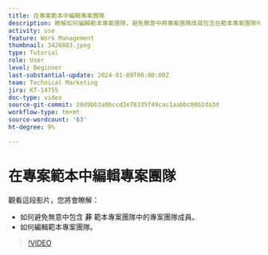 ```yaml
---
title: 在專案範本中編輯專案團隊
description: 瞭解如何編輯範本專案團隊，避免無意中將專案團隊成員包含在範本專案團隊中。
activity: use
feature: Work Management
thumbnail: 3426803.jpeg
type: Tutorial
role: User
level: Beginner
last-substantial-update: 2024-01-09T00:00:00Z
team: Technical Marketing
jira: KT-14755
doc-type: video
source-git-commit: 20d9bb3a9bccd3e78335f49cac1aabbc00b2da3d
workflow-type: tm+mt
source-wordcount: '63'
ht-degree: 9%

---
```


# 在專案範本中編輯專案團隊

觀看這段影片，您將會瞭解：

* 如何避免無意中包含 **非** 範本專案團隊中的專案團隊成員。
* 如何編輯範本專案團隊。

>[!VIDEO](https://video.tv.adobe.com/v/3426803/?quality=12&learn=on)
